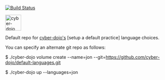 [![Build Status](https://travis-ci.org/cyber-dojo/default-languages.svg?branch=master)](https://travis-ci.org/cyber-dojo/default-languages)

<img src="https://raw.githubusercontent.com/cyber-dojo/web/master/public/images/home_page_logo.png" alt="cyber-dojo yin/yang logo" width="50px" height="50px"/>

Default repo for [cyber-dojo's](https://github.com/cyber-dojo/web) [setup a default practice] language choices.

You can specify an alternate git repo as follows:

$ ./cyber-dojo volume create --name=jon --git=https://github.com/cyber-dojo/default-languages.git

$ ./cyber-dojo up --languages=jon
